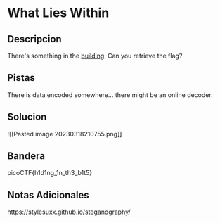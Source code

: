 # What Lies Within

## Descripcion
There's something in the [building](https://jupiter.challenges.picoctf.org/static/011955b303f293d60c8116e6a4c5c84f/buildings.png). Can you retrieve the flag?

## Pistas

There is data encoded somewhere... there might be an online decoder.
## Solucion 
![[Pasted image 20230318210755.png]]
## Bandera
picoCTF{h1d1ng_1n_th3_b1t5}

## Notas Adicionales 
https://stylesuxx.github.io/steganography/
